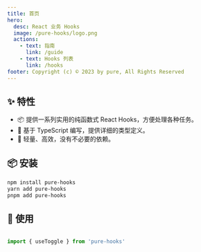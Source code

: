 ```yaml
---
title: 首页
hero:
  desc: React 业务 Hooks
  image: /pure-hooks/logo.png
  actions:
    - text: 指南
      link: /guide
    - text: Hooks 列表
      link: /hooks
footer: Copyright (c) © 2023 by pure, All Rights Reserved
---
```


## ✨ 特性

- 📦 提供一系列实用的纯函数式 React Hooks，方便处理各种任务。
- 🌈 基于 TypeScript 编写，提供详细的类型定义。
- 🎯 轻量、高效，没有不必要的依赖。

## 📦 安装

```bash
npm install pure-hooks
yarn add pure-hooks
pnpm add pure-hooks
```

## 🔨 使用

```ts

import { useToggle } from 'pure-hooks'

```
